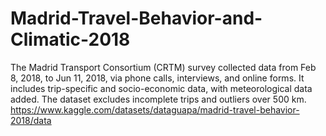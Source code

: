# Madrid-Travel-Behavior-and-Climatic-2018
The Madrid Transport Consortium (CRTM) survey collected data from Feb 8, 2018, to Jun 11, 2018, via phone calls, interviews, and online forms. It includes trip-specific and socio-economic data, with meteorological data added. The dataset excludes incomplete trips and outliers over 500 km.
https://www.kaggle.com/datasets/dataguapa/madrid-travel-behavior-2018/data
